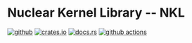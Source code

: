# Nuclear Kernel Library -- NKL

[<img alt="github" src="https://img.shields.io/badge/github-nkl-2e2459?style=for-the-badge&logo=github">](https://github.com/nkl-org/nkl)
[<img alt="crates.io" src="https://img.shields.io/crates/v/nkl.svg?style=for-the-badge&color=ffc832&logo=rust">](https://crates.io/crates/nkl)
[<img alt="docs.rs" src="https://img.shields.io/badge/docs.rs-nkl-a72145?style=for-the-badge&logo=docs.rs">](https://docs.rs/nkl)
[<img alt="github actions" src="https://img.shields.io/github/actions/workflow/status/nkl-org/nkl/default.yaml?branch=default&color=0b7261&label=Actions&logo=GitHub%20Actions&logoColor=white&style=for-the-badge">](https://github.com/nkl-org/nkl/actions/workflows/default.yaml)
